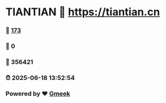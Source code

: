 # TIANTIAN :link: https://tiantian.cn 
### :page_facing_up: [173](https://tiantian.cn/tag.html) 
### :speech_balloon: 0 
### :hibiscus: 356421 
### :alarm_clock: 2025-06-18 13:52:54 
### Powered by :heart: [Gmeek](https://github.com/Meekdai/Gmeek)
